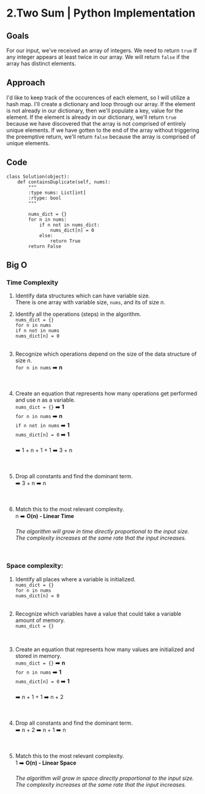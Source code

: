 # 2.Two Sum | Python Implementation

## Goals
For our input, we've received an array of integers. We need to return ```true``` if any integer appears at least twice in our array. We will return ```false``` if the array has distinct elements.

## Approach
<!-- Describe your approach to solving the problem. -->
I'd like to keep track of the occurences of each element, so I will utilize a hash map. I'll create a dictionary and loop through our array. If the element is not already in our dictionary, then we'll populate a key, value for the element. If the element is already in our dictionary, we'll return ```true``` because we have discovered that the array is not comprised of entirely unique elements. If we have gotten to the end of the array without triggering the preemptive return, we'll return ```false``` because the array is comprised of unique elements.

## Code
```
class Solution(object):
    def containsDuplicate(self, nums):
        """
        :type nums: List[int]
        :rtype: bool
        """

        nums_dict = {}
        for n in nums:
            if n not in nums_dict:
                nums_dict[n] = 0
            else:
                return True
        return False
```

## Big O

### Time Complexity
1. Identify data structures which can have variable size.<br>
    There is one array with variable size, ```nums```, and its of size *n*.
    <br>

2. Identify all the operations (steps) in the algorithm.<br>
    ```nums_dict = {}```<br>
    ```for n in nums```<br>
    ```if n not in nums```<br>
    ```nums_dict[n] = 0```<br>
    <br>

3. Recognize which operations depend on the size of the data structure of size *n*.<br>
```for n in nums``` ➡️ **n**<br>
<br>

4. Create an equation that represents how many operations get performed and use *n* as a variable.<br>
    ```nums_dict = {}``` ➡️ **1**<br>
    ```for n in nums``` ➡️ **n**<br>
    ```if n not in nums``` ➡️ **1**<br>
    ```nums_dict[n] = 0``` ➡️ **1**<br>
    <br> ➡️ 1 + n + 1 + 1 ➡️ 3 + n
<br>

5. Drop all constants and find the dominant term.<br>
➡️ 3 + n ➡️ n
<br>

6. Match this to the most relevant complexity.<br>
    n ➡️ **O(n) - Linear Time**<br>
    <br>*The algorithm will grow in time directly proportional to the input size. The complexity increases at the same rate that the input increases.*
<br>


### Space complexity:
1. Identify all places where a variable is initialized.<br>
    ```nums_dict = {}```<br>
    ```for n in nums```<br>
    ```nums_dict[n] = 0```<br>
    <br>

2. Recognize which variables have a value that could take a variable amount of memory.<br>
    ```nums_dict = {}```<br>
<br>

3. Create an equation that represents how many values are initialized and stored in memory.<br>
    ```nums_dict = {}``` ➡️ **n**<br>
    ```for n in nums``` ➡️  **1**<br>
    ```nums_dict[n] = 0``` ➡️  **1**<br>
    <br> ➡️ n + 1 + 1 ➡️ n + 2
<br>

4. Drop all constants and find the dominant term.<br>
➡️ n + 2 ➡️ n + 1 ➡️ n
<br>

5. Match this to the most relevant complexity.<br>
    1 ➡️ **O(n) - Linear Space**<br>
    <br>*The algorithm will grow in space directly proportional to the input size. The complexity increases at the same rate that the input increases.*
<br>